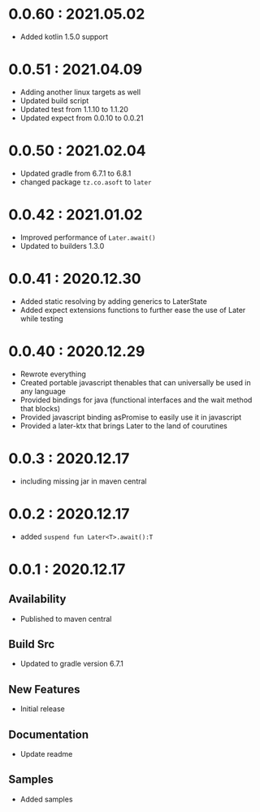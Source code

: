 # 0.0.60 : 2021.05.02

- Added kotlin 1.5.0 support

# 0.0.51 : 2021.04.09

- Adding another linux targets as well
- Updated build script
- Updated test from 1.1.10 to 1.1.20
- Updated expect from 0.0.10 to 0.0.21

# 0.0.50 : 2021.02.04

- Updated gradle from 6.7.1 to 6.8.1
- changed package `tz.co.asoft` to `later`

# 0.0.42 : 2021.01.02

- Improved performance of `Later.await()`
- Updated to builders 1.3.0

# 0.0.41 : 2020.12.30

- Added static resolving by adding generics to LaterState
- Added expect extensions functions to further ease the use of Later while testing

# 0.0.40 : 2020.12.29

- Rewrote everything
- Created portable javascript thenables that can universally be used in any language
- Provided bindings for java (functional interfaces and the wait method that blocks)
- Provided javascript binding asPromise to easily use it in javascript
- Provided a later-ktx that brings Later to the land of courutines

# 0.0.3 : 2020.12.17

- including missing jar in maven central

# 0.0.2 : 2020.12.17

- added `suspend fun Later<T>.await():T`

# 0.0.1 : 2020.12.17

## Availability

- Published to maven central

## Build Src

- Updated to gradle version 6.7.1

## New Features

- Initial release

## Documentation

- Update readme

## Samples

- Added samples